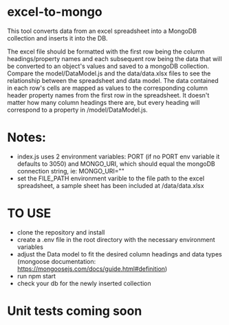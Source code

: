 # excel-to-mongo

  This tool converts data from an excel spreadsheet into a MongoDB collection and inserts it into the DB.

  The excel file should be formatted with the first row being the column headings/property names and each subsequent row being the data that will be converted to an object's values and saved to a mongoDB collection. Compare the model/DataModel.js and the data/data.xlsx files to see the relationship between the spreadsheet and data model. The data contained in each row's cells are mapped as values to the corresponding column header property names from the first row  in the spreadsheet. It doesn't matter how many column headings there are, but every heading will correspond to a property in /model/DataModel.js.

# Notes:
  - index.js uses 2 environment variables: PORT (if no PORT env variable it defaults to 3050) and MONGO_URI, which should equal the mongoDB connection string, ie: MONGO_URI="<db connection string>"
  - set the FILE_PATH environment varible to the file path to the excel spreadsheet, a sample sheet has been included at /data/data.xlsx
  
# TO USE
  - clone the repository and install
  - create a .env file in the root directory with the necessary environment variables
  - adjust the Data model to fit the desired column headings and data types (mongoose documentation: https://mongoosejs.com/docs/guide.html#definition)
  - run npm start
  - check your db for the newly inserted collection

# Unit tests coming soon
